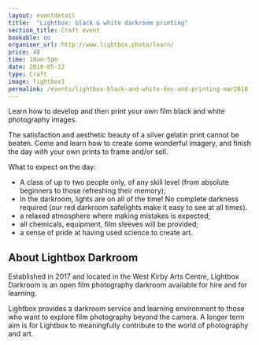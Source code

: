 ```yaml
---
layout: eventdetail
title:  "Lightbox: black & white darkroom printing"
section_title: Craft event
bookable: no
organiser_url: http://www.lightbox.photo/learn/
price: 40
time: 10am-5pm
date: 2018-05-12
type: Craft
image: lightbox1
permalink: /events/lightbox-black-and-white-dev-and-printing-mar2018
---
```


Learn how to develop and then print your own film black and white photography images.

The satisfaction and aesthetic beauty of a silver gelatin print cannot be beaten. Come and learn how to create some wonderful imagery, and finish the day with your own prints to frame and/or sell.

What to expect on the day:

- A class of up to two people only, of any skill level (from absolute beginners to those refreshing their memory);
- In the darkroom, lights are on all of the time! No complete darkness required (our red darkroom safelights make it easy to see at all times).
- a relaxed atmosphere where making mistakes is expected;
- all chemicals, equipment, film sleeves will be provided;
- a sense of pride at having used science to create art.

## About Lightbox Darkroom
Established in 2017 and located in the West Kirby Arts Centre, Lightbox Darkroom is an open film photography darkroom available for hire and for learning.

Lightbox provides a darkroom service and learning environment to those who want to explore film photography beyond the camera. A longer term aim is for Lightbox to meaningfully contribute to the world of photography and art.
